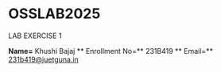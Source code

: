 # OSSLAB2025

LAB EXERCISE 1

**Name=** Khushi Bajaj
** Enrollment No=** 231B419
** Email=** 231b419@juetguna.in
